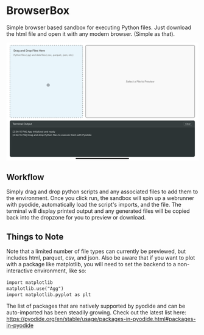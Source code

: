# BrowserBox

Simple browser based sandbox for executing Python files. Just download the html file and open it with any modern browser. (Simple as that).

![BrowserBox](BrowserBox.png)

## Workflow

Simply drag and drop python scripts and any associated files to add them to the environment. Once you click run, the sandbox will spin up a webrunner with pyodide, automatically load the script's imports, and the file. The terminal will display printed output and any generated files will be copied back into the dropzone for you to preview or download.

## Things to Note

Note that a limited number of file types can currently be previewed, but includes html, parquet, csv, and json. Also be aware that if you want to plot with a package like matplotlib, you will need to set the backend to a non-interactive environment, like so:

```{python}
import matplotlib
matplotlib.use("Agg")
import matplotlib.pyplot as plt
```

The list of packages that are natively supported by pyodide and can be auto-imported has been steadily growing. Check out the latest list here: https://pyodide.org/en/stable/usage/packages-in-pyodide.html#packages-in-pyodide


